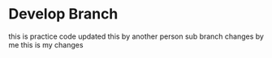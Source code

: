 # Develop Branch
this is practice code
updated this by another person
sub branch changes by me
this is my changes
